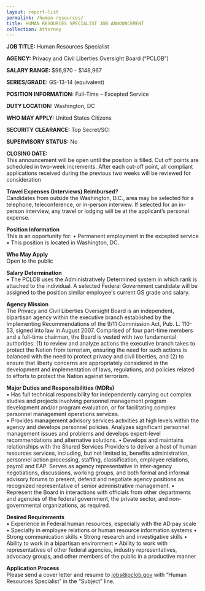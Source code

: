 ```yaml
---
layout: report-list
permalink: /human-resources/
title: HUMAN RESOURCES SPECIALIST JOB ANNOUNCEMENT
collection: Attorney
---
```


**JOB TITLE:** Human Resources Specialist

**AGENCY:** Privacy and Civil Liberties Oversight Board (“PCLOB”)  

**SALARY RANGE:** $96,970 - $148,967 

**SERIES/GRADE:** GS-13-14 (equivalent)  

**POSITION INFORMATION:** Full-Time – Excepted Service  

**DUTY LOCATION:** Washington, DC  

**WHO MAY APPLY:** United States Citizens  

**SECURITY CLEARANCE:** Top Secret/SCI  

**SUPERVISORY STATUS:** No  

**CLOSING DATE:**  
This announcement will be open until the position is filled. Cut off points are scheduled in two-week increments. After each cut-off point, all compliant applications received during the previous two weeks will be reviewed for consideration 

**Travel Expenses (Interviews) Reimbursed?**  
Candidates from outside the Washington, D.C., area may be selected for a telephone, teleconference, or in-person interview. If selected for an in-person interview, any travel or lodging will be at the applicant’s personal expense. 
 
**Position Information**  
This is an opportunity for: 
•	Permanent employment in the excepted service 
•	This position is located in Washington, DC. 

**Who May Apply**  
Open to the public 
 
**Salary Determination**  
• 	The PCLOB uses the Administratively Determined system in which rank is attached to the individual. A selected Federal Government candidate will be assigned to the position similar employee's current GS grade and salary. 
 
 
**Agency Mission**  
The Privacy and Civil Liberties Oversight Board is an independent, bipartisan agency within the executive branch established by the Implementing Recommendations of the 9/11 Commission Act, Pub. L. 110-53, signed into law in August 2007. Comprised of four part-time members and a full-time chairman, the Board is vested with two fundamental authorities: (1) to review and analyze actions the executive branch takes to protect the Nation from terrorism, ensuring the need for such actions is balanced with the need to protect privacy and civil liberties, and (2) to ensure that liberty concerns are appropriately considered in the development and implementation of laws, regulations, and policies related to efforts to protect the Nation against terrorism. 

**Major Duties and Responsibilities (MDRs)**  
•	Has full technical responsibility for independently carrying out complex studies and projects involving personnel management program development and/or program evaluation, or for facilitating complex personnel management operations services.  
•	Provides management advisory services activities at high levels within the agency and develops personnel policies.  Analyzes significant personnel management issues and problems and develops expert-level recommendations and alternative solutions.
•	Develops and maintains relationships with the Shared Services Providers to deliver a host of human resources services, including, but not limited to, benefits administration, personnel action processing, staffing, classification, employee relations, payroll and EAP. Serves as agency representative in inter-agency negotiations, discussions, working groups, and both formal and informal advisory forums to present, defend and negotiate agency positions as recognized representative of senior administrative management.
•	Represent the Board in interactions with officials from other departments and agencies of the federal government, the private sector, and non-governmental organizations, as required.

**Desired Requirements**  
•	Experience in Federal human resources, especially with the AD pay scale
•	Specialty in employee relations or human resource information systems
•	Strong communication skills
•	Strong research and investigative skills
•	Ability to work in a bipartisan environment
•	Ability to work with representatives of other federal agencies, industry representatives, advocacy groups, and other members of the public in a productive manner

**Application Process**  
Please send a cover letter and resume to jobs@pclob.gov with “Human Resources Specialist” in the “Subject” line. 
